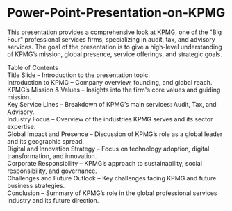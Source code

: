 # Power-Point-Presentation-on-KPMG

This presentation provides a comprehensive look at KPMG, one of the "Big Four" professional services firms, specializing in audit, tax, and advisory services. The goal of the presentation is to give a high-level understanding of KPMG’s mission, global presence, service offerings, and strategic goals.

Table of Contents<br>
Title Slide – Introduction to the presentation topic.<br>
Introduction to KPMG – Company overview, founding, and global reach.<br>
KPMG’s Mission & Values – Insights into the firm's core values and guiding mission.<br>
Key Service Lines – Breakdown of KPMG’s main services: Audit, Tax, and Advisory.<br>
Industry Focus – Overview of the industries KPMG serves and its sector expertise.<br>
Global Impact and Presence – Discussion of KPMG’s role as a global leader and its geographic spread.<br>
Digital and Innovation Strategy – Focus on technology adoption, digital transformation, and innovation.<br>
Corporate Responsibility – KPMG’s approach to sustainability, social responsibility, and governance.<br>
Challenges and Future Outlook – Key challenges facing KPMG and future business strategies.<br>
Conclusion – Summary of KPMG’s role in the global professional services industry and its future direction.
